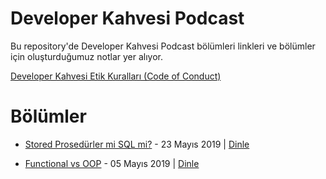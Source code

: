 # Developer Kahvesi Podcast
Bu repository'de Developer Kahvesi Podcast bölümleri linkleri ve bölümler için oluşturduğumuz notlar yer alıyor.

[Developer Kahvesi Etik Kuralları (Code of Conduct)](/docs/CodeOfConduct.md)

# Bölümler

* [Stored Prosedürler mi SQL mi?](/episodes/ep002.md) - 23 Mayıs 2019 | [Dinle](https://podcasts.apple.com/us/podcast/sp-mi-sql-mi/id1463881341?i=1000439172100)


* [Functional vs OOP](/episodes/ep001.md) - 05 Mayıs 2019 | [Dinle](https://podcasts.apple.com/us/podcast/functional-vs-oop/id1463881341?i=1000438195285)
